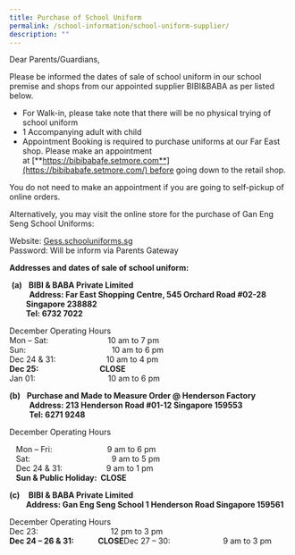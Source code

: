 ```yaml
---
title: Purchase of School Uniform
permalink: /school-information/school-uniform-supplier/
description: ""
---
```

Dear Parents/Guardians,

Please be informed the dates of sale of school uniform in our school premise and shops from our appointed supplier BIBI&BABA as per listed below.

*   For Walk-in, please take note that there will be no physical trying of school uniform
*   1 Accompanying adult with child
*   Appointment Booking is required to purchase uniforms at our Far East shop. Please make an appointment at [**https://bibibabafe.setmore.com**](https://bibibabafe.setmore.com/) before going down to the retail shop.

You do not need to make an appointment if you are going to self-pickup of online orders.

Alternatively, you may visit the online store for the purchase of Gan Eng Seng School Uniforms:

Website: [Gess.schooluniforms.sg](http://gess.schooluniforms.sg/)  
Password: Will be inform via Parents Gateway

**Addresses and dates of sale of school uniform:**

 **(a)**   **BIBI & BABA Private Limited**  
         **Address: Far East Shopping Centre, 545 Orchard Road #02-28  
         Singapore 238882   
         Tel: 6732 7022** 

December Operating Hours  
Mon – Sat:                           10 am to 7 pm  
Sun:                                       10 am to 6 pm  
Dec 24 & 31:                       10 am to 4 pm  
**Dec 25:                                 CLOSE**   
Jan 01:                                 10 am to 6 pm

**(b)**   **Purchase and Made to Measure Order @ Henderson Factory**   
         **Address: 213 Henderson Road #01-12 Singapore 159553**  
         **Tel: 6271 9248**

December Operating Hours

   Mon – Fri:                         9 am to 6 pm  
   Sat:                                     9 am to 5 pm  
   Dec 24 & 31:                    9 am to 1 pm  
   **Sun & Public Holiday:  CLOSE**

**(c)**    **BIBI & BABA Private Limited  
         Address: Gan Eng Seng School 1 Henderson Road Singapore 159561**

December Operating Hours  
Dec 23:                                 12 pm to 3 pm  
**Dec 24 – 26 & 31:             CLOSE**Dec 27 – 30:                        9 am to 3 pm